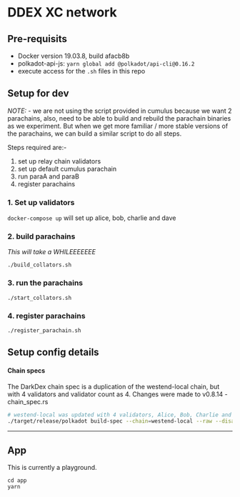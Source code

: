 # DDEX XC network

## Pre-requisits
- Docker version 19.03.8, build afacb8b
- polkadot-api-js: `yarn global add @polkadot/api-cli@0.16.2`
- execute access for the `.sh` files in this repo

## Setup for dev

*NOTE:* - we are not using the script provided in cumulus because we want 2 parachains, also, need to be able to build and rebuild the parachain binaries as we experiment. But when we get more familiar / more stable versions of the parachains, we can build a similar script to do all steps. 

Steps required are:-
1. set up relay chain validators
1. set up default cumulus parachain 
1. run paraA and paraB
1. register parachains


### 1. Set up validators
`docker-compose up` will set up alice, bob, charlie and dave

### 2. build parachains
_This will take a WHILEEEEEEE_
```
./build_collators.sh
```

### 3. run the parachains
```
./start_collators.sh
```

### 4. register parachains
```
./register_parachain.sh
```


## Setup config details
#### Chain specs
The DarkDex chain spec is a duplication of the westend-local chain, but with 4 validators and validator count as 4. Changes were made to v0.8.14 - chain_spec.rs

```sh
# westend-local was updated with 4 validators, Alice, Bob, Charlie and Dave
./target/release/polkadot build-spec --chain=westend-local --raw --disable-default-bootnode > ddex_raw.json
```

___
## App

This is currently a playground. 

```
cd app
yarn
```


